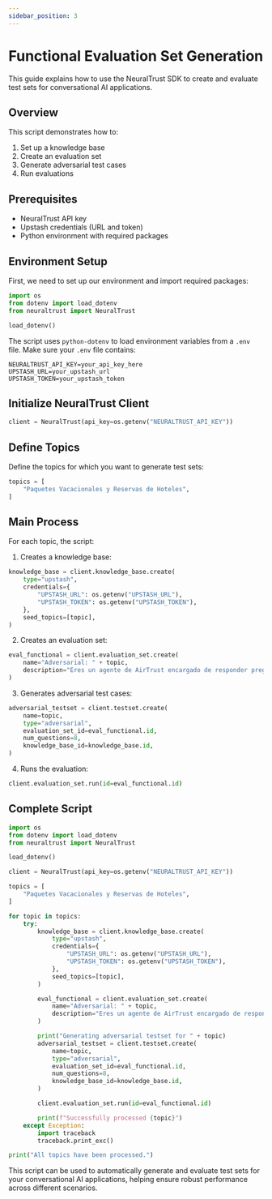 ```yaml
---
sidebar_position: 3
---
```


# Functional Evaluation Set Generation

This guide explains how to use the NeuralTrust SDK to create and evaluate test sets for conversational AI applications.

## Overview

This script demonstrates how to:

1. Set up a knowledge base
2. Create an evaluation set
3. Generate adversarial test cases
4. Run evaluations

## Prerequisites

- NeuralTrust API key
- Upstash credentials (URL and token)
- Python environment with required packages

## Environment Setup

First, we need to set up our environment and import required packages:

```python
import os
from dotenv import load_dotenv
from neuraltrust import NeuralTrust

load_dotenv()
```

The script uses `python-dotenv` to load environment variables from a `.env` file. Make sure your `.env` file contains:

```plaintext
NEURALTRUST_API_KEY=your_api_key_here
UPSTASH_URL=your_upstash_url
UPSTASH_TOKEN=your_upstash_token
```

## Initialize NeuralTrust Client

```python
client = NeuralTrust(api_key=os.getenv("NEURALTRUST_API_KEY"))
```

## Define Topics

Define the topics for which you want to generate test sets:

```python
topics = [
    "Paquetes Vacacionales y Reservas de Hoteles",
]
```

## Main Process

For each topic, the script:

1. Creates a knowledge base:

```python
knowledge_base = client.knowledge_base.create(
    type="upstash",
    credentials={
        "UPSTASH_URL": os.getenv("UPSTASH_URL"),
        "UPSTASH_TOKEN": os.getenv("UPSTASH_TOKEN"),
    },
    seed_topics=[topic],
)
```

2. Creates an evaluation set:

```python
eval_functional = client.evaluation_set.create(
    name="Adversarial: " + topic,
    description="Eres un agente de AirTrust encargado de responder preguntas a los clientes de AirTrust.",
)
```

3. Generates adversarial test cases:
```python
adversarial_testset = client.testset.create(
    name=topic,
    type="adversarial",
    evaluation_set_id=eval_functional.id,
    num_questions=8,
    knowledge_base_id=knowledge_base.id,
)
```

4. Runs the evaluation:

```python
client.evaluation_set.run(id=eval_functional.id)
```

## Complete Script

```python
import os
from dotenv import load_dotenv
from neuraltrust import NeuralTrust

load_dotenv()

client = NeuralTrust(api_key=os.getenv("NEURALTRUST_API_KEY"))

topics = [
    "Paquetes Vacacionales y Reservas de Hoteles",
]

for topic in topics:
    try:
        knowledge_base = client.knowledge_base.create(
            type="upstash",
            credentials={
                "UPSTASH_URL": os.getenv("UPSTASH_URL"),
                "UPSTASH_TOKEN": os.getenv("UPSTASH_TOKEN"),
            },
            seed_topics=[topic],
        )

        eval_functional = client.evaluation_set.create(
            name="Adversarial: " + topic,
            description="Eres un agente de AirTrust encargado de responder preguntas a los clientes de AirTrust.",
        )

        print("Generating adversarial testset for " + topic)
        adversarial_testset = client.testset.create(
            name=topic,
            type="adversarial",
            evaluation_set_id=eval_functional.id,
            num_questions=8,
            knowledge_base_id=knowledge_base.id,
        )

        client.evaluation_set.run(id=eval_functional.id)

        print(f"Successfully processed {topic}")
    except Exception:
        import traceback
        traceback.print_exc()

print("All topics have been processed.")
```

This script can be used to automatically generate and evaluate test sets for your conversational AI applications, helping ensure robust performance across different scenarios.
